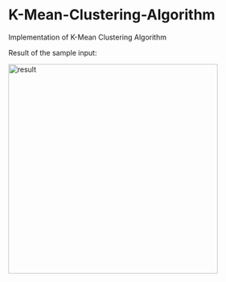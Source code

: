 # K-Mean-Clustering-Algorithm

Implementation of K-Mean Clustering Algorithm

Result of the sample input:

<img width="416" alt="result" src="https://user-images.githubusercontent.com/17355283/37395677-1573f72e-2777-11e8-892d-f540ce8afe76.png">
